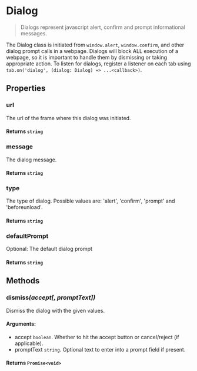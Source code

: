 # Dialog

> Dialogs represent javascript alert, confirm and prompt informational messages.

The Dialog class is initiated from `window.alert`, `window.confirm`, and other dialog prompt calls in a webpage. Dialogs will block ALL execution of a webpage, so it is important to handle them by dismissing or taking appropriate action. To listen for dialogs, register a listener on each tab using `tab.on('dialog', (dialog: Dialog) => ...<callback>)`.

## Properties

### url

The url of the frame where this dialog was initiated.

#### **Returns** `string`

### message

The dialog message.

#### **Returns** `string`

### type

The type of dialog. Possible values are: 'alert', 'confirm', 'prompt' and 'beforeunload'.

#### **Returns** `string`

### defaultPrompt

Optional: The default dialog prompt

#### **Returns** `string`

## Methods

### dismiss<em>(accept[, promptText])</em>

Dismiss the dialog with the given values.

#### **Arguments**:

- accept `boolean`. Whether to hit the accept button or cancel/reject (if applicable).
- promptText `string`. Optional text to enter into a prompt field if present.

#### **Returns** `Promise<void>`
